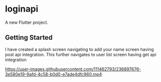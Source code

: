 # loginapi

A new Flutter project.

## Getting Started


I have created a splash screen navigating to add your name screen having post api integration.
This further navigates to user list screen having get api integration



https://user-images.githubusercontent.com/111462793/236897676-3e580e19-9afd-4c58-b0d0-e7ade4dfc960.mp4

